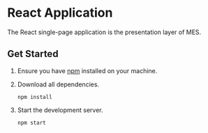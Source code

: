 # React Application
The React single-page application is the presentation layer of MES.

## Get Started

1. Ensure you have [npm](https://docs.npmjs.com/downloading-and-installing-node-js-and-npm#using-a-node-version-manager-to-install-nodejs-and-npm) installed on your machine.

2. Download all dependencies.

   `npm install`

3. Start the development server.

   `npm start`